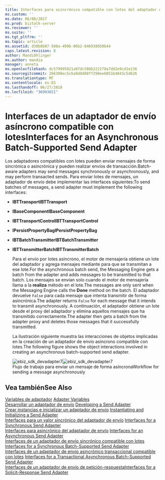```yaml
---
title: Interfaces para asincrónico compatible con lotes del adaptador de envío | Microsoft Docs
ms.custom: ''
ms.date: 06/08/2017
ms.prod: biztalk-server
ms.reviewer: ''
ms.suite: ''
ms.tgt_pltfrm: ''
ms.topic: article
ms.assetid: d38b8b87-508a-499b-86b2-846938050b44
caps.latest.revision: 8
author: MandiOhlinger
ms.author: mandia
manager: anneta
ms.openlocfilehash: dc579995821a97dc588b2221f8a7dd2e9cd1e136
ms.sourcegitcommit: 266308ec5c6a9d8d80ff298ee6051b4843c5d626
ms.translationtype: MT
ms.contentlocale: es-ES
ms.lasthandoff: 06/27/2018
ms.locfileid: "36993021"
---
```

# <a name="interfaces-for-an-asynchronous-batch-supported-send-adapter"></a><span data-ttu-id="e6c3b-102">Interfaces de un adaptador de envío asíncrono compatible con lotes</span><span class="sxs-lookup"><span data-stu-id="e6c3b-102">Interfaces for an Asynchronous Batch-Supported Send Adapter</span></span>
<span data-ttu-id="e6c3b-103">Los adaptadores compatibles con lotes pueden enviar mensajes de forma sincrónica o asincrónica y pueden realizar envíos de transacción.</span><span class="sxs-lookup"><span data-stu-id="e6c3b-103">Batch-aware adapters may send messages synchronously or asynchronously, and may perform transacted sends.</span></span> <span data-ttu-id="e6c3b-104">Para enviar lotes de mensajes, un adaptador de envío debe implementar las interfaces siguientes:</span><span class="sxs-lookup"><span data-stu-id="e6c3b-104">To send batches of messages, a send adapter must implement the following interfaces:</span></span>  
  
- <span data-ttu-id="e6c3b-105">**IBTTransport**</span><span class="sxs-lookup"><span data-stu-id="e6c3b-105">**IBTTransport**</span></span>  
  
- <span data-ttu-id="e6c3b-106">**IBaseComponent**</span><span class="sxs-lookup"><span data-stu-id="e6c3b-106">**IBaseComponent**</span></span>  
  
- <span data-ttu-id="e6c3b-107">**IBTTransportControl**</span><span class="sxs-lookup"><span data-stu-id="e6c3b-107">**IBTTransportControl**</span></span>  
  
- <span data-ttu-id="e6c3b-108">**IPersistPropertyBag**</span><span class="sxs-lookup"><span data-stu-id="e6c3b-108">**IPersistPropertyBag**</span></span>  
  
- <span data-ttu-id="e6c3b-109">**IBTBatchTransmitter**</span><span class="sxs-lookup"><span data-stu-id="e6c3b-109">**IBTBatchTransmitter**</span></span>  
  
- <span data-ttu-id="e6c3b-110">**IBTTransmitterBatch**</span><span class="sxs-lookup"><span data-stu-id="e6c3b-110">**IBTTransmitterBatch**</span></span>  
  
  <span data-ttu-id="e6c3b-111">Para el envío por lotes asíncrono, el motor de mensajería obtiene un lote del adaptador y agrega mensajes mediante para que se transmitan a ese lote.</span><span class="sxs-lookup"><span data-stu-id="e6c3b-111">For the asynchronous batch send, the Messaging Engine gets a batch from the adapter and adds messages to be transmitted to that batch.</span></span> <span data-ttu-id="e6c3b-112">Los mensajes se envían solo cuando el motor de mensajería llama a la **realiza** método en el lote.</span><span class="sxs-lookup"><span data-stu-id="e6c3b-112">The messages are only sent when the Messaging Engine calls the **Done** method on the batch.</span></span> <span data-ttu-id="e6c3b-113">El adaptador devuelve `False` para cada mensaje que intenta transmitir de forma asincrónica.</span><span class="sxs-lookup"><span data-stu-id="e6c3b-113">The adapter returns `False` for each message that it intends to transmit asynchronously.</span></span> <span data-ttu-id="e6c3b-114">A continuación, el adaptador obtiene un lote desde el proxy del adaptador y elimina aquellos mensajes que ha transmitido correctamente.</span><span class="sxs-lookup"><span data-stu-id="e6c3b-114">The adapter then gets a batch from the adapter proxy and deletes those messages that it successfully transmitted.</span></span>  
  
  <span data-ttu-id="e6c3b-115">La ilustración siguiente muestra las interacciones de objetos implicadas en la creación de un adaptador de envío asíncrono compatible con lotes.</span><span class="sxs-lookup"><span data-stu-id="e6c3b-115">The following figure shows the object interactions involved in creating an asynchronous batch-supported send adapter.</span></span>  
  
  <span data-ttu-id="e6c3b-116">![](../core/media/ebiz-sdk-devadapter7.gif "ebiz_sdk_devadapter7")</span><span class="sxs-lookup"><span data-stu-id="e6c3b-116">![](../core/media/ebiz-sdk-devadapter7.gif "ebiz_sdk_devadapter7")</span></span>  
  <span data-ttu-id="e6c3b-117">Flujo de trabajo para enviar un mensaje de forma asíncrona</span><span class="sxs-lookup"><span data-stu-id="e6c3b-117">Workflow for sending a message asynchronously</span></span>  
  
## <a name="see-also"></a><span data-ttu-id="e6c3b-118">Vea también</span><span class="sxs-lookup"><span data-stu-id="e6c3b-118">See Also</span></span>  
 <span data-ttu-id="e6c3b-119">[Variables de adaptador](../core/adapter-variables.md) </span><span class="sxs-lookup"><span data-stu-id="e6c3b-119">[Adapter Variables](../core/adapter-variables.md) </span></span>  
 <span data-ttu-id="e6c3b-120">[Desarrollar un adaptador de envío](../core/developing-a-send-adapter.md) </span><span class="sxs-lookup"><span data-stu-id="e6c3b-120">[Developing a Send Adapter](../core/developing-a-send-adapter.md) </span></span>  
 <span data-ttu-id="e6c3b-121">[Crear instancias e inicializar un adaptador de envío](../core/instantiating-and-initializing-a-send-adapter.md) </span><span class="sxs-lookup"><span data-stu-id="e6c3b-121">[Instantiating and Initializing a Send Adapter](../core/instantiating-and-initializing-a-send-adapter.md) </span></span>  
 <span data-ttu-id="e6c3b-122">[Interfaces para un valor sincrónico del adaptador de envío](../core/interfaces-for-a-synchronous-send-adapter.md) </span><span class="sxs-lookup"><span data-stu-id="e6c3b-122">[Interfaces for a Synchronous Send Adapter](../core/interfaces-for-a-synchronous-send-adapter.md) </span></span>  
 <span data-ttu-id="e6c3b-123">[Interfaces para asincrónico del adaptador de envío](../core/interfaces-for-an-asynchronous-send-adapter.md) </span><span class="sxs-lookup"><span data-stu-id="e6c3b-123">[Interfaces for an Asynchronous Send Adapter](../core/interfaces-for-an-asynchronous-send-adapter.md) </span></span>  
 <span data-ttu-id="e6c3b-124">[Interfaces de un adaptador de envío sincrónico compatible con lotes](../core/interfaces-for-a-synchronous-batch-supported-send-adapter.md) </span><span class="sxs-lookup"><span data-stu-id="e6c3b-124">[Interfaces for a Synchronous Batch-Supported Send Adapter](../core/interfaces-for-a-synchronous-batch-supported-send-adapter.md) </span></span>  
 <span data-ttu-id="e6c3b-125">[Interfaces de un adaptador de envío asincrónico transaccional compatible con lotes](../core/interfaces-for-a-transactional-asynchronous-batch-supported-send-adapter.md) </span><span class="sxs-lookup"><span data-stu-id="e6c3b-125">[Interfaces for a Transactional Asynchronous Batch-Supported Send Adapter](../core/interfaces-for-a-transactional-asynchronous-batch-supported-send-adapter.md) </span></span>  
 [<span data-ttu-id="e6c3b-126">Interfaces de un adaptador de envío de petición-respuesta</span><span class="sxs-lookup"><span data-stu-id="e6c3b-126">Interfaces for a Solicit-Response Send Adapter</span></span>](../core/interfaces-for-a-solicit-response-send-adapter.md)